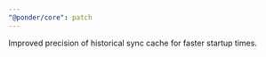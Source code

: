 ```yaml
---
"@ponder/core": patch
---
```


Improved precision of historical sync cache for faster startup times.
